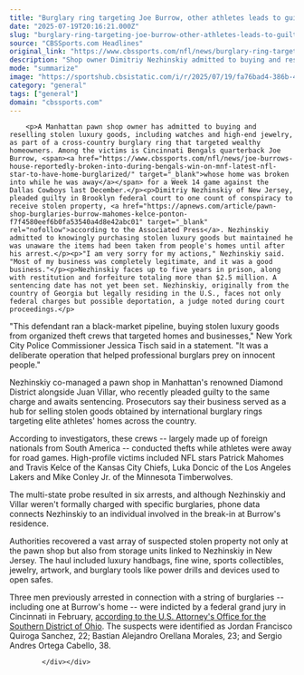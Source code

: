 ```yaml
---
title: "Burglary ring targeting Joe Burrow, other athletes leads to guilty plea for New York pawn shop owner"
date: "2025-07-19T20:16:21.000Z"
slug: "burglary-ring-targeting-joe-burrow-other-athletes-leads-to-guilty-plea-for-new-york-pawn-shop-owner"
source: "CBSSports.com Headlines"
original_link: "https://www.cbssports.com/nfl/news/burglary-ring-targeting-joe-burrow-other-athletes-leads-to-guilty-plea-for-new-york-pawn-shop-owner/"
description: "Shop owner Dimitriy Nezhinskiy admitted to buying and reselling stolen luxury items from a nationwide crew"
mode: "summarize"
image: "https://sportshub.cbsistatic.com/i/r/2025/07/19/fa76bad4-386b-4e9d-b21e-0bfdb5e0dda8/thumbnail/1200x675/6a006bcb034abf53a553ede447a566f9/burrow.jpg"
category: "general"
tags: ["general"]
domain: "cbssports.com"
---
```

<div id="readability-page-1" class="page"><div>
        
        
                            
                
        <p>A Manhattan pawn shop owner has admitted to buying and reselling stolen luxury goods, including watches and high-end jewelry, as part of a cross-country burglary ring that targeted wealthy homeowners. Among the victims is Cincinnati Bengals quarterback Joe Burrow, <span><a href="https://www.cbssports.com/nfl/news/joe-burrows-house-reportedly-broken-into-during-bengals-win-on-mnf-latest-nfl-star-to-have-home-burglarized/" target="_blank">whose home was broken into while he was away</a></span> for a Week 14 game against the Dallas Cowboys last December.</p><p>Dimitriy Nezhinskiy of New Jersey, pleaded guilty in Brooklyn federal court to one count of conspiracy to receive stolen property, <a href="https://apnews.com/article/pawn-shop-burglaries-burrow-mahomes-kelce-ponton-f7f4580eef6b0fa53540a4d8e42abc01" target="_blank" rel="nofollow">according to the Associated Press</a>. Nezhinskiy admitted to knowingly purchasing stolen luxury goods but maintained he was unaware the items had been taken from people's homes until after his arrest.</p><p>"I am very sorry for my actions," Nezhinskiy said. "Most of my business was completely legitimate, and it was a good business."</p><p>Nezhinskiy faces up to five years in prison, along with restitution and forfeiture totaling more than $2.5 million. A sentencing date has not yet been set. Nezhinskiy, originally from the country of Georgia but legally residing in the U.S., faces not only federal charges but possible deportation, a judge noted during court proceedings.</p>
        

<p>"This defendant ran a black-market pipeline, buying stolen luxury goods from organized theft crews that targeted homes and businesses," New York City Police Commissioner Jessica Tisch said in a statement. "It was a deliberate operation that helped professional burglars prey on innocent people."</p><p>Nezhinskiy co-managed a pawn shop in Manhattan's renowned Diamond District alongside Juan Villar, who recently pleaded guilty to the same charge and awaits sentencing. Prosecutors say their business served as a hub for selling stolen goods obtained by international burglary rings targeting elite athletes' homes across the country.</p><p>According to investigators, these crews -- largely made up of foreign nationals from South America -- conducted thefts while athletes were away for road games. High-profile victims included NFL stars Patrick Mahomes and Travis Kelce of the Kansas City Chiefs, Luka Doncic of the Los Angeles Lakers and Mike Conley Jr. of the Minnesota Timberwolves.</p>
        

<p>The multi-state probe resulted in six arrests, and although Nezhinskiy and Villar weren't formally charged with specific burglaries, phone data connects Nezhinskiy to an individual involved in the break-in at Burrow's residence.</p><p>Authorities recovered a vast array of suspected stolen property not only at the pawn shop but also from storage units linked to Nezhinskiy in New Jersey. The haul included luxury handbags, fine wine, sports collectibles, jewelry, artwork, and burglary tools like power drills and devices used to open safes.</p><p>Three men previously arrested in connection with a string of burglaries -- including one at Burrow's home -- were indicted by a federal grand jury in Cincinnati in February,&nbsp;<a href="https://www.justice.gov/usao-sdoh/pr/3-men-believed-be-part-south-american-theft-group-indicted-federal-crimes-related" target="_blank" rel="nofollow">according to the U.S. Attorney's Office for the Southern District of Ohio</a>. The suspects were identified as Jordan Francisco Quiroga Sanchez, 22; Bastian Alejandro Orellana Morales, 23; and Sergio Andres Ortega Cabello, 38.</p>
        




        
            </div></div>